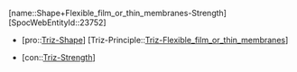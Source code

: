 ﻿---
type: TrizContradiction
aliases:
- Shape+Flexible_film_or_thin_membranes-Strength
license: CC BY-SA 4.0
copyright: https://github.com/SpocWeb
IsDeleted: false
IsReadOnly: false
Confidential: public
tags: 
- Triz/Contradiction
---
[name::Shape+Flexible_film_or_thin_membranes-Strength]
[SpocWebEntityId::23752]
+ [pro::[Triz-Shape](tech/Triz/Parameter/Triz-Shape.md)]
[Triz-Principle::[Triz-Flexible_film_or_thin_membranes](tech/Triz/Principle/Triz-Flexible_film_or_thin_membranes.md)]
- [con::[Triz-Strength](tech/Triz/Parameter/Triz-Strength.md)]

